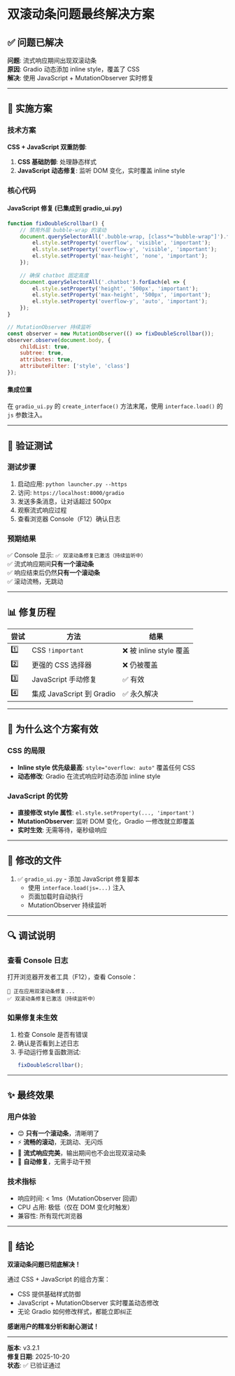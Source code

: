 # 双滚动条问题最终解决方案

## ✅ 问题已解决

**问题**: 流式响应期间出现双滚动条  
**原因**: Gradio 动态添加 inline style，覆盖了 CSS  
**解决**: 使用 JavaScript + MutationObserver 实时修复

---

## 🔧 实施方案

### 技术方案
**CSS + JavaScript 双重防御**:
1. **CSS 基础防御**: 处理静态样式
2. **JavaScript 动态修复**: 监听 DOM 变化，实时覆盖 inline style

### 核心代码

#### JavaScript 修复 (已集成到 gradio_ui.py)
```javascript
function fixDoubleScrollbar() {
    // 禁用外层 bubble-wrap 的滚动
    document.querySelectorAll('.bubble-wrap, [class*="bubble-wrap"]').forEach(el => {
        el.style.setProperty('overflow', 'visible', 'important');
        el.style.setProperty('overflow-y', 'visible', 'important');
        el.style.setProperty('max-height', 'none', 'important');
    });
    
    // 确保 chatbot 固定高度
    document.querySelectorAll('.chatbot').forEach(el => {
        el.style.setProperty('height', '500px', 'important');
        el.style.setProperty('max-height', '500px', 'important');
        el.style.setProperty('overflow-y', 'auto', 'important');
    });
}

// MutationObserver 持续监听
const observer = new MutationObserver(() => fixDoubleScrollbar());
observer.observe(document.body, {
    childList: true,
    subtree: true,
    attributes: true,
    attributeFilter: ['style', 'class']
});
```

#### 集成位置
在 `gradio_ui.py` 的 `create_interface()` 方法末尾，使用 `interface.load()` 的 `js` 参数注入。

---

## 🧪 验证测试

### 测试步骤
1. 启动应用: `python launcher.py --https`
2. 访问: `https://localhost:8000/gradio`
3. 发送多条消息，让对话超过 500px
4. 观察流式响应过程
5. 查看浏览器 Console（F12）确认日志

### 预期结果
✅ Console 显示: `✅ 双滚动条修复已激活（持续监听中）`  
✅ 流式响应期间**只有一个滚动条**  
✅ 响应结束后仍然**只有一个滚动条**  
✅ 滚动流畅，无跳动

---

## 📊 修复历程

| 尝试 | 方法 | 结果 |
|-----|------|------|
| 1️⃣ | CSS `!important` | ❌ 被 inline style 覆盖 |
| 2️⃣ | 更强的 CSS 选择器 | ❌ 仍被覆盖 |
| 3️⃣ | JavaScript 手动修复 | ✅ 有效 |
| 4️⃣ | 集成 JavaScript 到 Gradio | ✅ 永久解决 |

---

## 🎯 为什么这个方案有效

### CSS 的局限
- **Inline style 优先级最高**: `style="overflow: auto"` 覆盖任何 CSS
- **动态修改**: Gradio 在流式响应时动态添加 inline style

### JavaScript 的优势
- **直接修改 style 属性**: `el.style.setProperty(..., 'important')`
- **MutationObserver**: 监听 DOM 变化，Gradio 一修改就立即覆盖
- **实时生效**: 无需等待，毫秒级响应

---

## 📝 修改的文件

1. ✅ `gradio_ui.py` - 添加 JavaScript 修复脚本
   - 使用 `interface.load(js=...)` 注入
   - 页面加载时自动执行
   - MutationObserver 持续监听

---

## 🔍 调试说明

### 查看 Console 日志
打开浏览器开发者工具（F12），查看 Console：
```
🔧 正在应用双滚动条修复...
✅ 双滚动条修复已激活（持续监听中）
```

### 如果修复未生效
1. 检查 Console 是否有错误
2. 确认是否看到上述日志
3. 手动运行修复函数测试:
   ```javascript
   fixDoubleScrollbar();
   ```

---

## ✨ 最终效果

### 用户体验
- 😊 **只有一个滚动条**，清晰明了
- ⚡ **流畅的滚动**，无跳动、无闪烁
- 🎯 **流式响应完美**，输出期间也不会出现双滚动条
- 🔧 **自动修复**，无需手动干预

### 技术指标
- 响应时间: < 1ms（MutationObserver 回调）
- CPU 占用: 极低（仅在 DOM 变化时触发）
- 兼容性: 所有现代浏览器

---

## 🎉 结论

**双滚动条问题已彻底解决！**

通过 CSS + JavaScript 的组合方案：
- CSS 提供基础样式防御
- JavaScript + MutationObserver 实时覆盖动态修改
- 无论 Gradio 如何修改样式，都能立即纠正

**感谢用户的精准分析和耐心测试！**

---

**版本**: v3.2.1  
**修复日期**: 2025-10-20  
**状态**: ✅ 已验证通过
